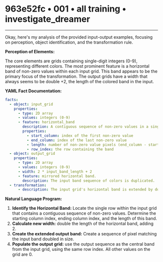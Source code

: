 # 963e52fc • 001 • all training • investigate_dreamer

---
Okay, here's my analysis of the provided input-output examples, focusing on perception, object identification, and the transformation rule.

**Perception of Elements:**

The core elements are grids containing single-digit integers (0-9), representing different colors. The most prominent feature is a horizontal band of non-zero values within each input grid. This band appears to be the primary focus of the transformation. The output grids have a width that always seems to be double +2, the length of the colored band in the input.

**YAML Fact Documentation:**



```yaml
facts:
  - object: input_grid
    properties:
      - type: 2D array
      - values: integers (0-9)
      - feature: horizontal_band
        description: A contiguous sequence of non-zero values in a single row.
        properties:
          - start_column: index of the first non-zero value
          - end_column: index of the last non-zero value
          - length: number of non-zero value pixels (end_column - start_column + 1)
          - row_index: the row containing the band
  - object: output_grid
    properties:
      - type: 2D array
      - values: integers (0-9)
      - width: 2 * input_band_length + 2
      - feature: mirrored horizontal band.
        description: The input band sequence of colors is duplicated.
  - transformation:
      - description: The input grid's horizontal band is extended by doubling it's width and adding a padding of 0 at the beginning and at the end.
```



**Natural Language Program:**

1.  **Identify the Horizontal Band:** Locate the single row within the input grid that contains a contiguous sequence of non-zero values. Determine the starting column index, ending column index, and the length of this band.
2.  **Calculate new width:** double the length of the horizontal band, adding 2.
3.  **Create the extended output band:** Create a sequence of pixel matching the input band doubled in size.
4.  **Populate the output grid:** use the output sequence as the central band from the input grid, using the same row index. All other values on the grid are 0.



